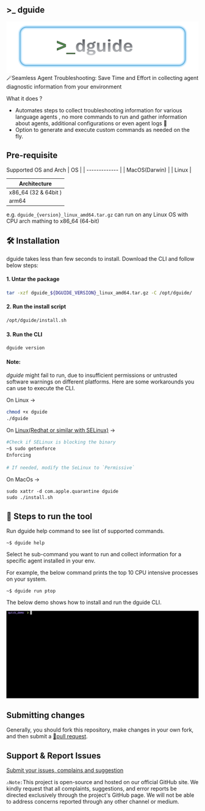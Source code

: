 ## >_ dguide
![dguide-logo](img/dguide.png)
🪄Seamless Agent Troubleshooting: Save Time and Effort in collecting agent diagnostic information from your environment 

What it does ?
 - Automates steps to collect troubleshooting information for various language agents , no more commands to run and gather information about agents, additional configurations or even agent logs 🚀
 - Option to generate and execute custom commands as needed on the fly.
  
## Pre-requisite

Supported OS and Arch 
| OS            | 
| ------------- | 
| MacOS(Darwin) | 
| Linux         |

| Architecture         | 
| -------------------- |
| x86_64 (32 & 64bit ) | 
| arm64                |

e.g. `dguide_{version}_linux_amd64.tar.gz` can run on any Linux OS with CPU arch mathing to x86_64 (64-bit)


## 🛠️ Installation
dguide takes less than few seconds to install. Download the CLI and follow below steps:
#### 1. Untar the package

```sh
tar -xzf dguide_${DGUIDE_VERSION}_linux_amd64.tar.gz -C /opt/dguide/
```

#### 2. Run the install script

```sh
/opt/dguide/install.sh
```
#### 3. Run the CLI

```sh
dguide version
```

#### Note:

_dguide_ might fail to run, due to insufficient permissions or untrusted software warnings on different platforms. Here are some workarounds you can use to execute the CLI.

On Linux ->
```sh
chmod +x dguide
./dguide
```
On [Linux(Redhat or similar with SELinux)](https://docs.redhat.com/en/documentation/red_hat_enterprise_linux/7/html/selinux_users_and_administrators_guide/sect-security-enhanced_linux-introduction-selinux_modes#sect-Security-Enhanced_Linux-Introduction-SELinux_Modes) -> 
```sh
#Check if SELinux is blocking the binary 
~$ sudo getenforce
Enforcing

# If needed, modify the SeLinux to `Permissive` 
```

On MacOs ->
```
sudo xattr -d com.apple.quarantine dguide
sudo ./install.sh
```

## 🤝 Steps to run the tool 

Run dguide help command to see list of supported commands.
```
~$ dguide help
```

Select he sub-command you want to run and collect information for a specific agent installed in your env.

For example, the below command prints the top 10 CPU intensive processes on your system.
``` 
~$ dguide run ptop
```

The below demo shows how to install and run the dguide CLI. 

![dguide-demo](img/dguide_quick_demo1742210637241.gif)

## Submitting changes 

Generally, you should fork this repository, make changes in your own fork, and then submit a [🔗pull request](https://docs.github.com/en/pull-requests/collaborating-with-pull-requests/working-with-forks/fork-a-repo). 


## Support & Report Issues

[Submit your issues, complains and suggestion](ISSUES.md)


`⚠️Note:`This project is open-source and hosted on our official GitHub site. We kindly request that all complaints, suggestions, and error reports be directed exclusively through the project's GitHub page. We will not be able to address concerns reported through any other channel or medium.